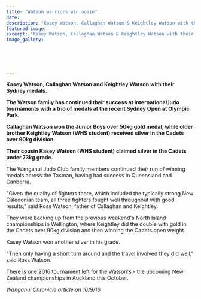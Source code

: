 ```yaml
---
title: "Watson warriors win again"
date: 
description: "Kasey Watson, Callaghan Watson & Keightley Watson with their Sydney medals.The Watson family has continued their success at international judo tournaments with a trio of medals at the recent Sydney..."
featured-image: 
excerpt: "Kasey Watson, Callaghan Watson & Keightley Watson with their Sydney medals.The Watson family has continued their success at international judo tournaments with a trio of medals at the recent Sydney Open at Olympic Park."
image_gallery:
	
	
	
	
	
---
```


<p><strong>Kasey Watson, Callaghan Watson and Keightley Watson with their Sydney medals.</strong></p>
<p><strong>The Watson family has continued their success at international judo tournaments with a trio of medals at the recent Sydney Open at Olympic Park.</strong></p>
<p><strong>Callaghan Watson won the Junior Boys over 50kg gold medal, while older brother Keightley Watson (WHS student) received silver in the Cadets over 90kg division.</strong></p>
<p><strong>Their cousin Kasey Watson&nbsp;(WHS student)&nbsp;claimed silver in the Cadets under 73kg grade.</strong></p>
<p>The Wanganui Judo Club family members continued their run of winning medals across the Tasman, having had success in Queensland and Canberra.</p>
<p>"Given the quality of fighters there, which included the typically strong New Caledonian team, all three fighters fought well throughout with good results," said Ross Watson, father of Callaghan and Keightley.</p>
<p>They were backing up from the previous weekend's North Island championships in Wellington, where Keightley did the double with gold in the Cadets over 90kg division and then winning the Cadets open weight.</p>
<p>Kasey Watson won another silver in his grade.</p>
<p>"Then only having a short turn around and the travel involved they did well," said Ross Watson.</p>
<p>There is one 2016 tournament left for the Watson's - the upcoming New Zealand championships in Auckland this October.</p>
<p><em>Wanganui Chronicle article on 16/9/16</em></p>

